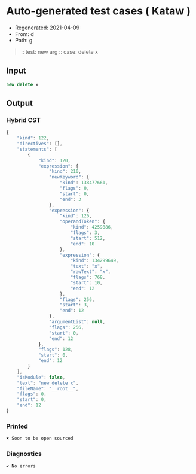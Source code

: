 # Auto-generated test cases ( Kataw )
- Regenerated: 2021-04-09
- From: d
- Path: g
> :: test: new arg
> :: case: delete x
## Input

`````js
new delete x
`````

## Output

### Hybrid CST

```javascript
{
    "kind": 122,
    "directives": [],
    "statements": [
        {
            "kind": 120,
            "expression": {
                "kind": 210,
                "newKeyword": {
                    "kind": 138477661,
                    "flags": 0,
                    "start": 0,
                    "end": 3
                },
                "expression": {
                    "kind": 126,
                    "operandToken": {
                        "kind": 4259886,
                        "flags": 3,
                        "start": 512,
                        "end": 10
                    },
                    "expression": {
                        "kind": 134299649,
                        "text": "x",
                        "rawText": "x",
                        "flags": 768,
                        "start": 10,
                        "end": 12
                    },
                    "flags": 256,
                    "start": 3,
                    "end": 12
                },
                "argumentList": null,
                "flags": 256,
                "start": 0,
                "end": 12
            },
            "flags": 128,
            "start": 0,
            "end": 12
        }
    ],
    "isModule": false,
    "text": "new delete x",
    "fileName": "__root__",
    "flags": 0,
    "start": 0,
    "end": 12
}
```

### Printed

```javascript
✖ Soon to be open sourced
```

### Diagnostics

```javascript
✔ No errors
```

